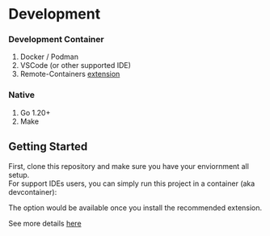 # Development

### Development Container

1. Docker / Podman
2. VSCode (or other supported IDE)
3. Remote-Containers [extension](https://marketplace.visualstudio.com/items?itemName=ms-vscode-remote.remote-containers)

### Native

1. Go 1.20+
2. Make

## Getting Started

First, clone this repository and make sure you have your enviornment all setup. </br>
For support IDEs users, you can simply run this project in a container (aka devcontainer): </br>

The option would be available once you install the recommended extension. </br>

See more details [here](https://containers.dev/supporting)
